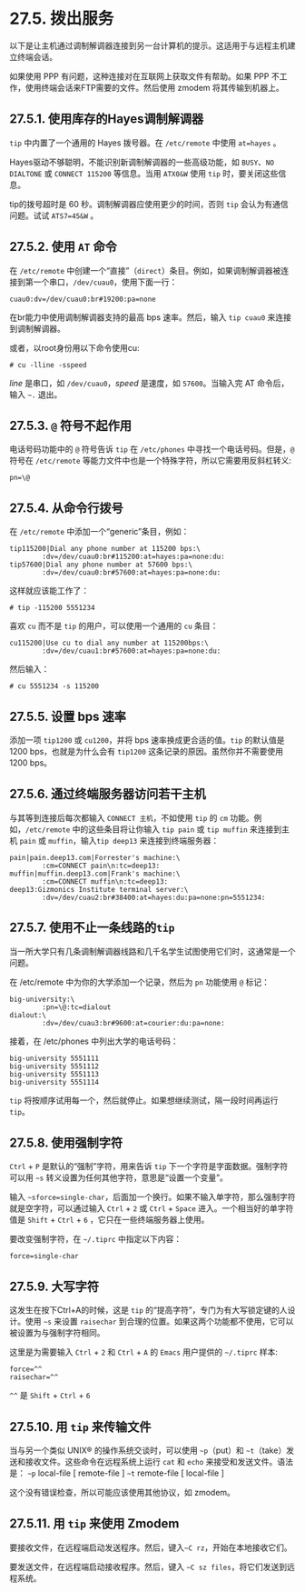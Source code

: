 # 27.5. 拨出服务

以下是让主机通过调制解调器连接到另一台计算机的提示。这适用于与远程主机建立终端会话。

如果使用 PPP 有问题，这种连接对在互联网上获取文件有帮助。如果 PPP 不工作，使用终端会话来FTP需要的文件。然后使用 zmodem 将其传输到机器上。

## 27.5.1. 使用库存的Hayes调制解调器

`tip` 中内置了一个通用的 Hayes 拨号器。在 `/etc/remote` 中使用 `at=hayes` 。

Hayes驱动不够聪明，不能识别新调制解调器的一些高级功能，如 `BUSY`、`NO DIALTONE` 或 `CONNECT 115200` 等信息。当用 `ATX0&W` 使用 `tip` 时，要关闭这些信息。

tip的拨号超时是 60 秒。调制解调器应使用更少的时间，否则 `tip` 会认为有通信问题。试试 `ATS7=45&W` 。

## 27.5.2. 使用 `AT` 命令

在 `/etc/remote` 中创建一个“直接”（`direct`）条目。例如，如果调制解调器被连接到第一个串口，`/dev/cuau0`，使用下面一行：

```
cuau0:dv=/dev/cuau0:br#19200:pa=none
```

在br能力中使用调制解调器支持的最高 bps 速率。然后，输入 `tip cuau0` 来连接到调制解调器。

或者，以root身份用以下命令使用cu:

```
# cu -lline -sspeed
```

*line* 是串口，如 `/dev/cuau0`，*speed* 是速度，如 `57600`。当输入完 AT 命令后，输入 `~.` 退出。

## 27.5.3. `@` 符号不起作用

电话号码功能中的 `@` 符号告诉 `tip` 在 `/etc/phones` 中寻找一个电话号码。但是，`@` 符号在 `/etc/remote` 等能力文件中也是一个特殊字符，所以它需要用反斜杠转义:

```
pn=\@
```

## 27.5.4. 从命令行拨号

在 `/etc/remote` 中添加一个“generic”条目，例如：

```
tip115200|Dial any phone number at 115200 bps:\
        :dv=/dev/cuau0:br#115200:at=hayes:pa=none:du:
tip57600|Dial any phone number at 57600 bps:\
        :dv=/dev/cuau0:br#57600:at=hayes:pa=none:du:
```

这样就应该能工作了：

```
# tip -115200 5551234
```

喜欢 `cu` 而不是 `tip` 的用户，可以使用一个通用的 `cu` 条目：

```
cu115200|Use cu to dial any number at 115200bps:\
        :dv=/dev/cuau1:br#57600:at=hayes:pa=none:du:
```

然后输入：

```
# cu 5551234 -s 115200
```

## 27.5.5. 设置 bps 速率

添加一项 `tip1200` 或 `cu1200`，并将 bps 速率换成更合适的值。`tip` 的默认值是1200 bps，也就是为什么会有 `tip1200` 这条记录的原因。虽然你并不需要使用 1200 bps。

## 27.5.6. 通过终端服务器访问若干主机

与其等到连接后每次都输入 `CONNECT 主机`，不如使用 `tip` 的 `cm` 功能。例如，`/etc/remote` 中的这些条目将让你输入 `tip pain` 或 `tip muffin` 来连接到主机 `pain` 或 `muffin`，输入`tip deep13` 来连接到终端服务器：

```
pain|pain.deep13.com|Forrester's machine:\
        :cm=CONNECT pain\n:tc=deep13:
muffin|muffin.deep13.com|Frank's machine:\
        :cm=CONNECT muffin\n:tc=deep13:
deep13:Gizmonics Institute terminal server:\
        :dv=/dev/cuau2:br#38400:at=hayes:du:pa=none:pn=5551234:
```

## 27.5.7. 使用不止一条线路的`tip` 

当一所大学只有几条调制解调器线路和几千名学生试图使用它们时，这通常是一个问题。

在 /etc/remote 中为你的大学添加一个记录，然后为 `pn` 功能使用 `@` 标记：

```
big-university:\
        :pn=\@:tc=dialout
dialout:\
        :dv=/dev/cuau3:br#9600:at=courier:du:pa=none:
```

接着，在 /etc/phones 中列出大学的电话号码：

```
big-university 5551111
big-university 5551112
big-university 5551113
big-university 5551114
```

`tip` 将按顺序试用每一个，然后就停止。如果想继续测试，隔一段时间再运行 `tip`。

## 27.5.8. 使用强制字符

`Ctrl` + `P`  是默认的“强制”字符，用来告诉 `tip` 下一个字符是字面数据。强制字符可以用 `~s` 转义设置为任何其他字符，意思是“设置一个变量”。

输入 `~sforce=single-char`，后面加一个换行。如果不输入单字符，那么强制字符就是空字符，可以通过输入 `Ctrl` + `2` 或 `Ctrl` + `Space` 进入。一个相当好的单字符值是 `Shift` + `Ctrl` + `6` ，它只在一些终端服务器上使用。

要改变强制字符，在 `~/.tiprc` 中指定以下内容：

```
force=single-char
```

## 27.5.9. 大写字符

这发生在按下Ctrl+A的时候，这是 `tip` 的“提高字符”，专门为有大写锁定键的人设计。使用 `~s` 来设置 `raisechar` 到合理的位置。如果这两个功能都不使用，它可以被设置为与强制字符相同。

这里是为需要输入 `Ctrl` + `2` 和 `Ctrl` + `A` 的 `Emacs` 用户提供的 `~/.tiprc` 样本:

```
force=^^
raisechar=^^
```

`^^` 是 `Shift` + `Ctrl` + `6`

## 27.5.10. 用 `tip` 来传输文件

当与另一个类似 UNIX® 的操作系统交谈时，可以使用 `~p`（put）和 `~t`（take）发送和接收文件。这些命令在远程系统上运行 `cat` 和 `echo` 来接受和发送文件。语法是： `~p` local-file [ remote-file ] `~t` remote-file [ local-file ]

这个没有错误检查，所以可能应该使用其他协议，如 zmodem。

## 27.5.11. 用 `tip` 来使用 Zmodem

要接收文件，在远程端启动发送程序。然后，键入`~C rz`，开始在本地接收它们。

要发送文件，在远程端启动接收程序。然后，键入 `~C sz files`，将它们发送到远程系统。


